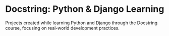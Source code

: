 # Docstring: Python & Django Learning

Projects created while learning Python and Django through the Docstring course, focusing on real-world development practices.
